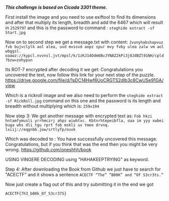 ***This challenge is based on Cicada 3301 theme.***

First install the image and you need to use exiftool to find its dimensions and after that multiply its length, breadth and add the 6467 which will result in ``2529797`` and this is the password to command :  ``steghide extract -sf Start.jpg``


Now on to second step we get a message.txt with content:
 ``Jvunyhabshapvuz fvb bujvclylk aol alea, uvd mvssvd aopz spur mvy fvby ulea zalw vm aol wbggsl.
oaawz://kypcl.nvvnsl.jvt/mpsl/k/1zKJ14Odm6BvJYNAZ2kPi3j8JdBZl91NH/cpld?bzw=zohypun ``

Its ROT-7 encrypted after decoding it we get:
Congratulations you uncovered the text, now follow this link for your next step of the puzzle.
https://drive.google.com/file/d/1sDC14Hwf6UoCRGTS2dIb3c8CwUSe91GA/view

Which is a rickroll image and we also need to perform the ``steghide extract -sf RickRoll.jpg`` command on this one and the password is its length and breadth without multiplying which is: ``259x194``

Now step 3: We get another message with encrypted text as: 
 ``Fob hkzi hntamfymusli yrrhmczrj ahps wiwhtxc. Kbtnrhtepeibfla, oaa im yyy xwbei buga whs dli tgu rprt fob mskli uv tmee drvnq.
lxiij://eqgnbb.jow/srtlyfp/ouvk``

Which was decoded to :
You have successfully uncovered this message. Congratulations, but if you think that was the end then you might be very wrong.
https://github.com/oneshhh/book

USING VINGERE DECODING using "HAHAKEEPTRYING" as keyword.

Step 4: After downloading the Book from Github we just have to search for "ACECTF" and it shows a sentence ``ACECTF “The” “B00K” and “Of S3cr3ts.”``

Now just create a flag out of this and try submitting it in the end we got

``ACECTF{7h3_b00k_0f_53cr375} ``
